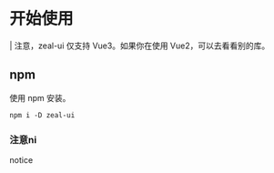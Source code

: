 # 开始使用

| 注意，zeal-ui 仅支持 Vue3。如果你在使用 Vue2，可以去看看别的库。

## npm
使用 npm 安装。
```
npm i -D zeal-ui
```

### 注意ni
notice
